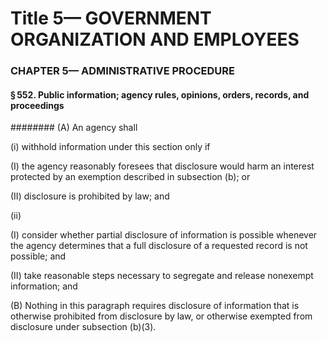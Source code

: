 
# Title 5— GOVERNMENT ORGANIZATION AND EMPLOYEES
### CHAPTER 5— ADMINISTRATIVE PROCEDURE
#### § 552. Public information; agency rules, opinions, orders, records, and proceedings
######## (A) An agency shall

(i) withhold information under this section only if

(I) the agency reasonably foresees that disclosure would harm an interest protected by an exemption described in subsection (b); or

(II) disclosure is prohibited by law; and

(ii)

(I) consider whether partial disclosure of information is possible whenever the agency determines that a full disclosure of a requested record is not possible; and

(II) take reasonable steps necessary to segregate and release nonexempt information; and

(B) Nothing in this paragraph requires disclosure of information that is otherwise prohibited from disclosure by law, or otherwise exempted from disclosure under subsection (b)(3).

